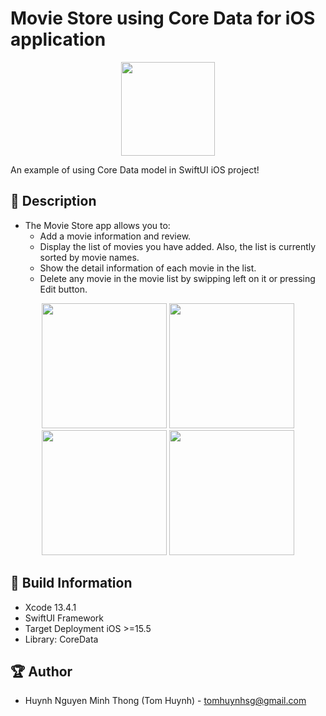 # Movie Store using Core Data for iOS application

<p align="center">
  <img width="150" src="https://i.imgur.com/TcBTGlb.png">
</p>

An example of using Core Data model in SwiftUI iOS project!

## 📖 Description

- The Movie Store app allows you to:
  - Add a movie information and review.
  - Display the list of movies you have added. Also, the list is currently sorted by movie names.
  - Show the detail information of each movie in the list.
  - Delete any movie in the movie list by swipping left on it or pressing Edit button.

<p align="center">
  <img src="https://i.imgur.com/zvo7tzj.png" width="200" > 
  <img src="https://i.imgur.com/Ccr2yVo.png" width="200" > 
  <img src="https://i.imgur.com/svIoCFq.png" width="200" > 
  <img src="https://i.imgur.com/4vDQN8g.png" width="200" > 
</p>

## 🔧 Build Information
- Xcode 13.4.1
- SwiftUI Framework
- Target Deployment iOS >=15.5
- Library: CoreData

## 🏆 Author
- Huynh Nguyen Minh Thong (Tom Huynh) - tomhuynhsg@gmail.com
